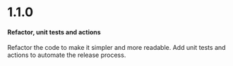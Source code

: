 # 1.1.0

#### Refactor, unit tests and actions
Refactor the code to make it simpler and more readable. Add unit tests and actions to automate the release process.